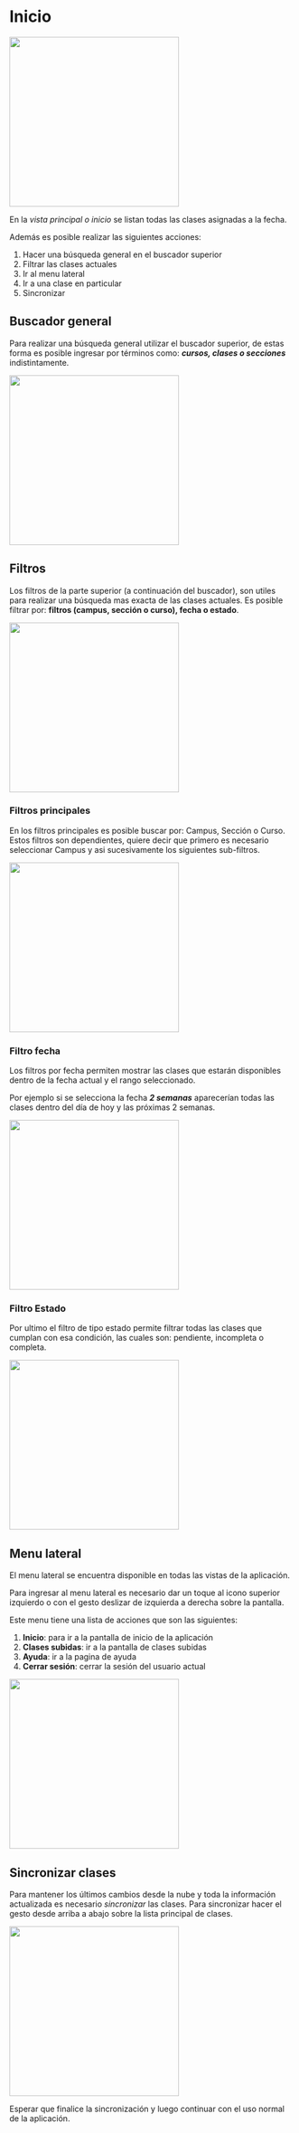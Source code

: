 # Inicio

<img src="/guide/img-guide-01.png" width="300"/>

En la _vista principal o inicio_ se listan todas las clases asignadas a la fecha.

Además es posible realizar las siguientes acciones:

1. Hacer una búsqueda general en el buscador superior
2. Filtrar las clases actuales
3. Ir al menu lateral
4. Ir a una clase en particular
5. Sincronizar

## Buscador general

Para realizar una búsqueda general utilizar el buscador superior, de estas forma es posible
ingresar por términos como: **_cursos, clases o secciones_** indistintamente.

<img src="/guide/img-guide-02.jpg" width="300"/>

## Filtros

Los filtros de la parte superior (a continuación del buscador), son utiles para realizar una búsqueda mas exacta de las clases actuales.
Es posible filtrar por: **filtros (campus, sección o curso), fecha o estado**.

<img src="/guide/img-guide-22.jpg" width="300"/>

### Filtros principales

En los filtros principales es posible buscar por: Campus, Sección o Curso.
Estos filtros son dependientes, quiere decir que primero es necesario seleccionar Campus y asi sucesivamente los siguientes
sub-filtros.

<img src="/guide/img-guide-03.png" width="300"/>

### Filtro fecha

Los filtros por fecha permiten mostrar las clases que estarán disponibles dentro de la fecha actual y el rango seleccionado.

Por ejemplo si se selecciona la fecha **_2 semanas_** aparecerían todas las clases dentro del día de hoy y las próximas 2 semanas.

<img src="/guide/img-guide-04.png" width="300"/>

### Filtro Estado

Por ultimo el filtro de tipo estado permite filtrar todas las clases que cumplan con esa condición, las cuales son:
pendiente, incompleta o completa.

<img src="/guide/img-guide-05.png" width="300"/>

## Menu lateral

El menu lateral se encuentra disponible en todas las vistas de la aplicación.

Para ingresar al menu lateral es necesario dar un toque al icono superior izquierdo o con el gesto deslizar de
izquierda a derecha sobre la pantalla.

Este menu tiene una lista de acciones que son las siguientes:

1. **Inicio**: para ir a la pantalla de inicio de la aplicación
2. **Clases subidas**: ir a la pantalla de clases subidas
3. **Ayuda**: ir a la pagina de ayuda
4. **Cerrar sesión**: cerrar la sesión del usuario actual

<img src="/guide/img-guide-06.png" width="300"/>

## Sincronizar clases

Para mantener los últimos cambios desde la nube y toda la información actualizada es necesario _sincronizar_ las clases.
Para sincronizar hacer el gesto desde arriba a abajo sobre la lista principal de clases.

<img src="/guide/img-guide-21.png" width="300"/>

Esperar que finalice la sincronización y luego continuar con el uso normal de la aplicación.
